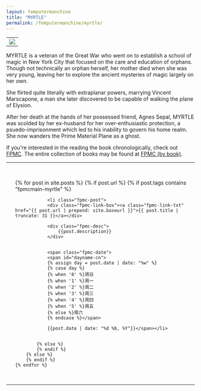 ```yaml
---
layout: femputermanchine
title: "MYRTLE"
permalink: /femputermanchine/myrtle/
---
```


<html>
<head>
<meta charset="utf-8">

</head>

<body>

<div id="fpmc-intro">
<table class="inline-imgtbl-l">
<tr>
<td><img class="inline-img" src="{{ site.url }}/assets/tb/myrtle-painted.jpg"></td>
</tr>
</table>
<p>MYRTLE is a veteran of the Great War who went on to establish a school of magic in New York City that focused on the care and education of orphans. Though not technically an orphan herself, her mother died when she was very young, leaving her to explore the ancient mysteries of magic largely on her own.</p>
<p>She flirted quite literally with extraplanar powers, marrying Vincent Marscapone, a man she later discovered to be capable of walking the plane of Elysion.</p>
<p>After her death at the hands of her possessed friend, Agnes Sepal, MYRTLE was scolded by her ex-husband for her over-enthusiastic protection, a psuedo-imprisonment which led to his inability to govern his home realm. She now wanders the Prime Material Plane as a ghost.</p>
<p>If you're interested in the reading the book chronologically, check out <a href="{{ '/femputermanchine/' | prepend: site.url }}">FPMC</a>. The entire collection of books may be found at <a href="{{ '/femputermanchine/books/' | prepend: site.url }}">FPMC (by book)</a>.</p>
</div>

<hr>
<br/>

<ul>
	{% for post in site.posts %}
        {% if post.url %}
			{% if post.tags contains "fpmcmain-myrtle" %}

		        <li class="fpmc-post">
				<div class="fpmc-link-box"><a class="fpmc-link-txt" href="{{ post.url | prepend: site.baseurl }}">{{ post.title | truncate: 31 }}</a></div>

				<div class="fpmc-desc">
					{{post.description}}
				</div>

		
				<span class="fpmc-date">
				<span id="dayname-cn">
				{% assign day = post.date | date: "%w" %}
				{% case day %}
				{% when '0' %}周日
				{% when '1' %}周一
				{% when '2' %}周二
				{% when '3' %}周三
				{% when '4' %}周四
				{% when '5' %}周五
				{% else %}周六
				{% endcase %}</span>

				{{post.date | date: "%d %b, %Y"}}</span></li>


			{% else %}	
			{% endif %}
		{% else %}
        {% endif %}
    {% endfor %}
</ul>

<br>

<hr>


</body>
</html>





